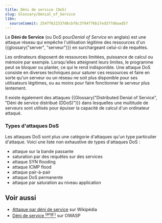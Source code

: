 ```yaml
---
title: Déni de service (DoS)
slug: Glossary/Denial_of_Service
l10n:
  sourceCommit: 2547f622337d6cbf8c3794776b17ed377d6aad57
---
```


Le **Déni de Service** (ou <abbr>DoS</abbr> pour<i lang="en">Denial of Service</i> en anglais) est une attaque réseau qui empêche l'utilisation légitime des ressources d'un {{glossary("server", "serveur")}} en surchargeant celui-ci de requêtes.

Les ordinateurs disposent de ressources limitées, puissance de calcul ou mémoire par exemple. Lorsqu'elles atteignent leurs limites, le programme peut se bloquer ou planter, ce qui le rend indisponible. Une attaque DoS consiste en diverses techniques pour saturer ces ressources et faire en sorte qu'un serveur ou un réseau ne soit plus disponible pour ses utilisateurs légitimes, ou au moins pour faire fonctionner le serveur plus lentement.

Il existe également des attaques {{Glossary("Distributed Denial of Service", "Déni de service distribué (DDoS)")}} dans lesquelles une multitude de serveurs sont utilisés pour épuiser la capacité de calcul d'un ordinateur attaqué.

### Types d'attaques DoS

Les attaques DoS sont plus une catégorie d'attaques qu'un type particulier d'attaque. Voici une liste non exhaustive de types d'attaques <abbr>DoS</abbr>&nbsp;:

- attaque sur la bande passante
- saturation par des requêtes sur des services
- attaque SYN flooding
- attaque ICMP flood
- attaque pair-à-pair
- attaque DoS permanente
- attaque par saturation au niveau application

## Voir aussi

- [Attaque par déni de service](https://fr.wikipedia.org/wiki/Attaque_par_déni_de_service) sur Wikipédia
- [Déni de service <sup>(angl.)</sup>](https://www.owasp.org/index.php/Denial_of_Service) sur OWASP
